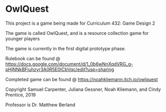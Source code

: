 # OwlQuest

This project is a game being made for Curriculum 432: Game Design 2

The game is called OwlQuest, and is a resource collection game for younger players

The game is currently in the first digital prototype phase.

Rulebook can be found @ https://docs.google.com/document/d/1_0b6wNnXqdVRG_g-pHjNNkBFiuhzyr3A0R5E0ICbVqc/edit?usp=sharing

Completed game can be found @ https://noahkliemann.itch.io/owlquest

Copyright Samuel Carpenter, Juliana Gessner, Noah Kliemann, and Cindy Prentice, 2019

Professor is Dr. Matthew Berland